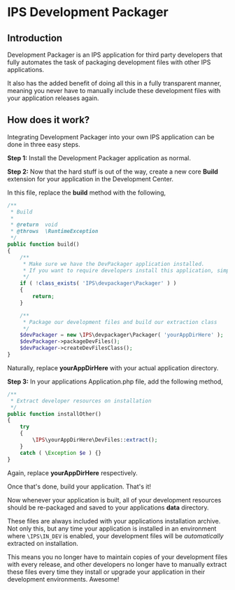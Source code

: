 # IPS Development Packager
## Introduction
Development Packager is an IPS application for third party developers that fully automates the task of packaging development files with other IPS applications.

It also has the added benefit of doing all this in a fully transparent manner, meaning you never have to manually include these development files with your application releases again.

## How does it work?
Integrating Development Packager into your own IPS application can be done in three easy steps.

**Step 1:** Install the Development Packager application as normal.

**Step 2:** Now that the hard stuff is out of the way, create a new core **Build** extension for your application in the Development Center.

In this file, replace the **build** method with the following,
```php
/**
 * Build
 *
 * @return	void
 * @throws	\RuntimeException
 */
public function build()
{
	/**
	 * Make sure we have the DevPackager application installed.
	 * If you want to require developers install this application, simply remove this check.
	 */
	if ( !class_exists( 'IPS\devpackager\Packager' ) )
	{
		return;
	}

	/**
	 * Package our development files and build our extraction class
	 */
	$devPackager = new \IPS\devpackager\Packager( 'yourAppDirHere' );
	$devPackager->packageDevFiles();
	$devPackager->createDevFilesClass();
}
```
Naturally, replace **yourAppDirHere** with your actual application directory.

**Step 3:** In your applications Application.php file, add the following method,
```php
/**
 * Extract developer resources on installation
 */
public function installOther()
{
	try
	{
		\IPS\yourAppDirHere\DevFiles::extract();
	}
	catch ( \Exception $e ) {}
}
```
Again, replace **yourAppDirHere** respectively.

Once that's done, build your application. That's it!

Now whenever your application is built, all of your development resources should be re-packaged and saved to your applications **data** directory.

These files are always included with your applications installation archive. Not only this, but any time your application is installed in an environment where ```\IPS\IN_DEV``` is enabled, your development files will be *automatically* extracted on installation.

This means you no longer have to maintain copies of your development files with every release, and other developers no longer have to manually extract these files every time they install or upgrade your application in their development environments. Awesome!
